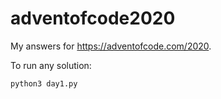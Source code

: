 # adventofcode2020

My answers for https://adventofcode.com/2020.

To run any solution:
```
python3 day1.py
```

